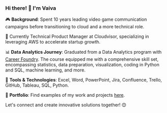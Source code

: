 ### Hi there! 👋 I'm Vaiva

🎮 **Background**: Spent 10 years leading video game communication campaigns before transitioning to cloud and a more technical role.

🚀 Currently Technical Product Manager at Cloudvisor, specializing in leveraging AWS to accelerate startup growth.

📊 **Data Analytics Journey**: Graduated from a Data Analytics program with [Career Foundry](https://careerfoundry.com/). The course equipped me with a comprehensive skill set, encompassing statistics, data preparation, visualization, coding in Python and SQL, machine learning, and more.

🔧 **Tools & Technologies**: Excel, Word, PowerPoint, Jira, Confluence, Trello, GitHub, Tableau, SQL, Python.

🔗 **Portfolio**: Find examples of my work and projects [here](https://gamma.app/docs/Data-Analytics-Portfolio-vubto8x3469rc7g).

Let's connect and create innovative solutions together! 😊
